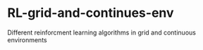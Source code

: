 # RL-grid-and-continues-env
Different reinforcment learning algorithms in grid and continuous environments

